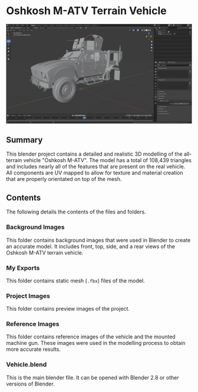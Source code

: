# Oshkosh M-ATV Terrain Vehicle

<img src="https://raw.githubusercontent.com/yug2005/Oshkosh-M-ATV-Terrain-Vehicle/master/Project%20Images/Oshkosh%20M-ATV%20Project%20Image%2001.png"/>

## Summary

This blender project contains a detailed and realistic 3D modelling of the all-terrain vehicle "Oshkosh M-ATV". The model has a total of 108,439 triangles and includes nearly all of the features that are present on the real vehicle. All components are UV mapped to allow for texture and material creation that are properly orientated on top of the mesh. 

## Contents

The following details the contents of the files and folders.

### Background Images

This folder contains background images that were used in Blender to create an accurate model. It includes front, top, side, and a rear views of the Oshkosh M-ATV terrain vehicle. 

### My Exports 

This folder contains static mesh (`.fbx`) files of the model. 

### Project Images

This folder contains preview images of the project. 

### Reference Images 

This folder contains reference images of the vehicle and the mounted machine gun. These images were used in the modelling process to obtain more accurate results. 

### Vehicle.blend

This is the main blender file. It can be opened with Blender 2.8 or other versions of Blender. 

